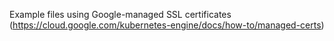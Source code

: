 Example files using Google-managed SSL certificates 
(https://cloud.google.com/kubernetes-engine/docs/how-to/managed-certs)